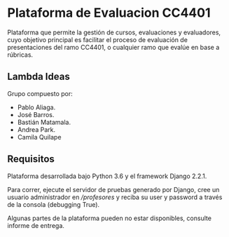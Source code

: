 # Plataforma de Evaluacion CC4401
Plataforma que permite la gestión de cursos, evaluaciones y evaluadores, cuyo objetivo principal es 
facilitar el proceso de evaluación de presentaciones del ramo CC4401, o cualquier ramo que evalúe en
base a rúbricas.
## Lambda Ideas
Grupo compuesto por:
* Pablo Aliaga.
* José Barros.
* Bastián Matamala.
* Andrea Park.
* Camila Quilape
## Requisitos
Plataforma desarrollada bajo Python 3.6 y el framework Django 2.2.1.

Para correr, ejecute el servidor de pruebas generado por Django, cree un usuario administrador en */profesores* y reciba su
user y password a través de la consola (debugging True).

Algunas partes de la plataforma pueden no estar disponibles, consulte informe de entrega.
